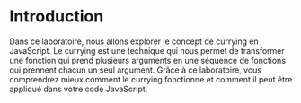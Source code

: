 # Introduction

Dans ce laboratoire, nous allons explorer le concept de currying en JavaScript. Le currying est une technique qui nous permet de transformer une fonction qui prend plusieurs arguments en une séquence de fonctions qui prennent chacun un seul argument. Grâce à ce laboratoire, vous comprendrez mieux comment le currying fonctionne et comment il peut être appliqué dans votre code JavaScript.
